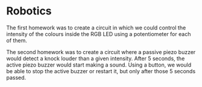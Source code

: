 # Robotics

The first homework was to create a circuit in which we could control the intensity of the colours inside the RGB LED
using a potentiometer for each of them.


The second homework was to create a circuit where a passive piezo buzzer would detect a knock louder than a given intensity. After 5 seconds, the active piezo buzzer would start making a sound. Using a button, we would be able to stop the active buzzer or restart it, but only after those 5 seconds passed.

